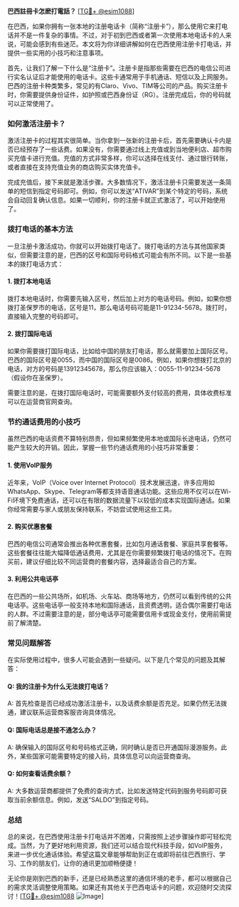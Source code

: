 **巴西註冊卡怎麽打電話？** [[TG💪+ @esim1088](https://t.me/s/esim1088)]

在巴西，如果你拥有一张本地的注册电话卡（简称“注册卡”），那么使用它来打电话并不是一件复杂的事情。不过，对于初到巴西或者第一次使用本地电话卡的人来说，可能会感到有些迷茫。本文将为你详细讲解如何在巴西使用注册卡打电话，并提供一些实用的小技巧和注意事项。

首先，让我们了解一下什么是“注册卡”。注册卡是指那些需要在巴西的电信公司进行实名认证后才能使用的电话卡。这些卡通常用于手机通话、短信以及上网服务。巴西的注册卡种类繁多，常见的有Claro、Vivo、TIM等公司的产品。购买注册卡时，你需要提供身份证件，如护照或巴西身份证（RG）。注册完成后，你的号码就可以正常使用了。

### **如何激活注册卡？**

激活注册卡的过程其实很简单。当你拿到一张新的注册卡后，首先需要确认卡内是否已经预存了一些话费。如果没有，你需要通过线上充值或到当地便利店、超市购买充值卡进行充值。充值的方式非常多样，你可以选择在线支付、通过银行转账，或者直接在支持充值业务的商店购买实体充值卡。

完成充值后，接下来就是激活步骤。大多数情况下，激活注册卡只需要发送一条简单的短信到指定号码即可。例如，你可以发送“ATIVAR”到某个特定的号码，系统会自动回复确认信息。如果一切顺利，你的注册卡就正式激活了，可以开始使用了。

### **拨打电话的基本方法**

一旦注册卡激活成功，你就可以开始拨打电话了。拨打电话的方法与其他国家类似，但需要注意的是，巴西的区号和国际号码格式可能会有所不同。以下是一些基本的拨打电话方式：

#### **1. 拨打本地电话**
拨打本地电话时，你需要先输入区号，然后加上对方的电话号码。例如，如果你想拨打圣保罗市的电话，区号是11，那么电话号码可能是11-91234-5678。拨打时，直接输入完整的号码即可。

#### **2. 拨打国际电话**
如果你需要拨打国际电话，比如给中国的朋友打电话，那么就需要加上国际区号。巴西的国际区号是0055，而中国的国际区号是0086。例如，如果你想拨打北京的电话，对方的号码是13912345678，那么你应该输入：0055-11-91234-5678（假设你在圣保罗）。

需要注意的是，在拨打国际电话时，可能需要额外支付较高的费用，具体收费标准可以在运营商官网查询。

### **节约通话费用的小技巧**

虽然巴西的电话资费不算特别昂贵，但如果频繁使用本地或国际长途电话，仍然可能产生较大的开销。因此，掌握一些节约通话费用的小技巧非常重要：

#### **1. 使用VoIP服务**
近年来，VoIP（Voice over Internet Protocol）技术发展迅速，许多应用如WhatsApp、Skype、Telegram等都支持语音通话功能。这些应用不仅可以在Wi-Fi环境下免费通话，还可以在有限的数据流量下以较低的成本实现国际通话。如果你经常需要与家人或朋友保持联系，不妨尝试使用这些工具。

#### **2. 购买优惠套餐**
巴西的电信公司通常会推出各种优惠套餐，比如包月通话套餐、家庭共享套餐等。这些套餐往往能大幅降低通话费用，尤其是在你需要频繁拨打电话的情况下。在购买前，建议仔细比较不同运营商的套餐内容，选择最适合自己的方案。

#### **3. 利用公共电话亭**
在巴西的一些公共场所，如机场、火车站、商场等地方，仍然可以看到传统的公共电话亭。这些电话亭一般支持本地和国际通话，且资费透明，适合偶尔需要打电话的人群。不过需要注意的是，部分电话亭可能需要信用卡或现金支付，使用前需提前了解清楚。

### **常见问题解答**

在实际使用过程中，很多人可能会遇到一些疑问。以下是几个常见的问题及其解答：

#### **Q: 我的注册卡为什么无法拨打电话？**
A: 首先检查是否已经成功激活注册卡，以及话费余额是否充足。如果仍然无法拨通，建议联系运营商客服咨询具体情况。

#### **Q: 国际电话总是接不通怎么办？**
A: 确保输入的国际区号和号码格式正确，同时确认是否已开通国际漫游服务。此外，某些国家可能需要特定的接入码，具体信息可以向运营商查询。

#### **Q: 如何查看话费余额？**
A: 大多数运营商都提供了免费的查询方式，比如发送特定代码到服务号码即可获取当前余额信息。例如，发送“SALDO”到指定号码。

### **总结**

总的来说，在巴西使用注册卡打电话并不困难，只需按照上述步骤操作即可轻松完成。当然，为了更好地利用资源，我们还可以结合现代科技手段，如VoIP服务，来进一步优化通话体验。希望这篇文章能够帮助到正在或即将前往巴西旅行、学习、工作的朋友们，让你的通讯更加顺畅便捷！

无论你是刚到巴西的新手，还是已经熟悉这里的通信环境的老手，都可以根据自己的需求灵活调整使用策略。如果还有其他关于巴西电话卡的问题，欢迎随时交流探讨！[[TG💪+ @esim1088](https://t.me/s/esim1088) ![Image](https://i.postimg.cc/4NQfJmqS/Snipaste-2025-05-13-00-14-12.png)]